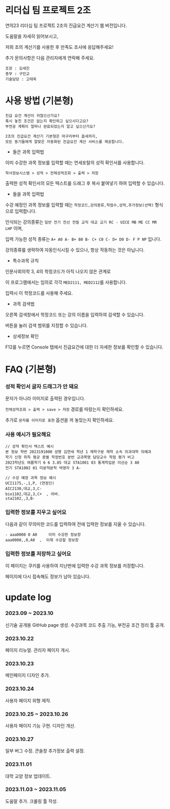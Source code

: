 # 리더십 팀 프로젝트 2조

연의23 리더십 팀 프로젝트 2조의 진급요건 계산기 웹 버전입니다.

도움말을 자세히 읽어보시고,

저희 조의 계산기를 사용한 후 만족도 조사에 응답해주세요!

추가 문의사항은 다음 관리자에게 연락해 주세요.

```
조장 : 김세진
총무 : 구민교
기술담당 : 고태욱
```

# 사용 방법 (기본형)
```
진급 요건 계산이 귀찮으신가요?
혹시 놓친 조건은 없는지 확인하고 싶으시다고요?
부전공 계획이 얼마나 완료되었는지 알고 싶으신가요?
```
```
2조의 진급요건 계산기 기본형은 마구리부터 옵세까지, 
모든 동기들에게 알맞은 자동화된 진급요건 계산 서비스를 제공합니다.
```
- 들은 과목 입력법

이미 수강한 과목 정보를 입력할 때는 연세포탈의 성적 확인서를 사용합니다.

```
학사정보시스템 > 성적 > 전체성적조회 > 출력 > 저장
```

출력한 성적 확인서의 모든 텍스트를 드래그 후 복사 붙여넣기 하여 입력할 수 있습니다.

- 들을 과목 입력법

수강 예정인 과목 정보를 입력할 때는 ```학정코드,강의종류,학점수,성적,추가정보(선택)``` 형식으로 입력합니다.

인식되는 강의종류는 ```일반 전기 전선 전필 교직 대교 교기 RC - UICE MB ME CC MR LHP``` 이며,

입력 가능한 성적 종류는 ```A+ A0 A- B+ B0 B- C+ C0 C- D+ D0 D- F P NP``` 입니다.

강의종류를 생략하여 자동인식시킬 수 있으나, 항상 작동하는 것은 아닙니다.

- 특수과목 규칙

인문사회의학 3, 4의 학정코드가 아직 나오지 않은 관계로

이 프로그램에서는 임의로 각각 ```MED2111, MED2112```를 사용합니다.

입력시 이 학정코드를 사용해 주세요.

- 과목 검색법

오른쪽 검색창에서 학정코드 또는 강의 이름을 입력하여 검색할 수 있습니다.

버튼을 눌러 검색 범위를 지정할 수 있습니다.

- 상세정보 확인

F12를 누르면 Console 탭에서 진급요건에 대한 더 자세한 정보를 확인할 수 있습니다.

# FAQ (기본형)

### 성적 확인서 글자 드래그가 안 돼요

문자가 아니라 이미지로 출력된 경우입니다.

```전체성적조회 > 출력 > save > 저장``` 경로를 따랐는지 확인하세요.

추가로 ```문자를 이미지로 표현``` 옵션을 꺼 놓았는지 확인하세요.

### 사용 예시가 필요해요

```
// 성적 확인서 텍스트 예시
본 정보 학번 2023191000 성명 김연세 학년 1 재학구분 재학 소속 의과대학 의예과
학기 신청 취득 평균 종별 학정번호 분반 교과목명 담당교수 학점 평가 비고
2023학년도 여름학기 6 6 3.85 대교 STA1001 03 통계학입문 이선순 3 A0
전기 STA1002 01 미분적분학 박영자 3 A- 
```

```
// 수강 예정 과목 정보 예시
UCI1175,-,1,P, (연정인)
AIC2130,대교,3,C-
bio1102,대교,3,C+  , 어바.
sta2102,,3,B-
```

### 입력한 정보를 지우고 싶어요

다음과 같이 무의미한 코드를 입력하여 전에 입력한 정보를 지울 수 있습니다.

```
- aaa0000 0 A0     이미 수강한 정보창
aaa0000,,0,A0  ,  이제 수강할 정보창
```

### 입력한 정보를 저장하고 싶어요

이 페이지는 쿠키를 사용하여 지난번에 입력한 수강 과목 정보를 저장합니다.

페이지에 다시 접속해도 정보가 남아 있습니다.

# update log

### 2023.09 ~ 2023.10

신기술 공개용 GitHub page 생성. 수강과목 코드 추출 기능, 부전공 조건 정리 툴 공개.

### 2023.10.22

페이지 리뉴얼. 관리자 페이지 개시.

### 2023.10.23

메인페이지 디자인 추가.

### 2023.10.24

사용자 페이지 외형 제작.

### 2023.10.25 ~ 2023.10.26

사용자 페이지 기능 구현. 디자인 개선.

### 2023.10.27

일부 버그 수정. 콘솔창 추가정보 출력 설정.

### 2023.11.01

대학 교양 정보 업데이트.

### 2023.11.03 ~ 2023.11.05

도움말 추가. 크롤링 툴 작성.
